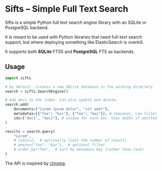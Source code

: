 # Sifts &ndash; Simple Full Text Search

Sifts is a simple Python full text search engine library with an SQLite or PostgreSQL backend.

It is meant to be used with Python libraries that need full-text search support, but where deploying something like ElasticSearch is overkill.

It supports both **SQLite** FTS5 and **PostgreSQL** FTS as backends.

## Usage

```python
import sifts

# by default, creates a new SQLite database in the working directory
search = sifts.SearchEngine()

# Add docs to the index. Can also update and delete.
search.add(
    documents=["Lorem ipsum dolor", "sit amet"],
    metadatas=[{"foo": "bar"}, {"foo": "baz"}], # otpional, can filter on these
    ids=["doc1", "doc2"], # unique for each doc. Uses UUIDs if omitted
)

results = search.query(
    "Lorem",
    # limit=2,  # optionally limit the number of results
    # where={"foo": "bar"},  # optional filter
    # order_by="foo",  # sort by metadata key (rather than rank)
)
```

The API is inspired by [chroma](https://github.com/chroma-core/chroma).